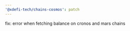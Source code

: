 ```yaml
---
'@xdefi-tech/chains-cosmos': patch
---
```


fix: error when fetching balance on cronos and mars chains
